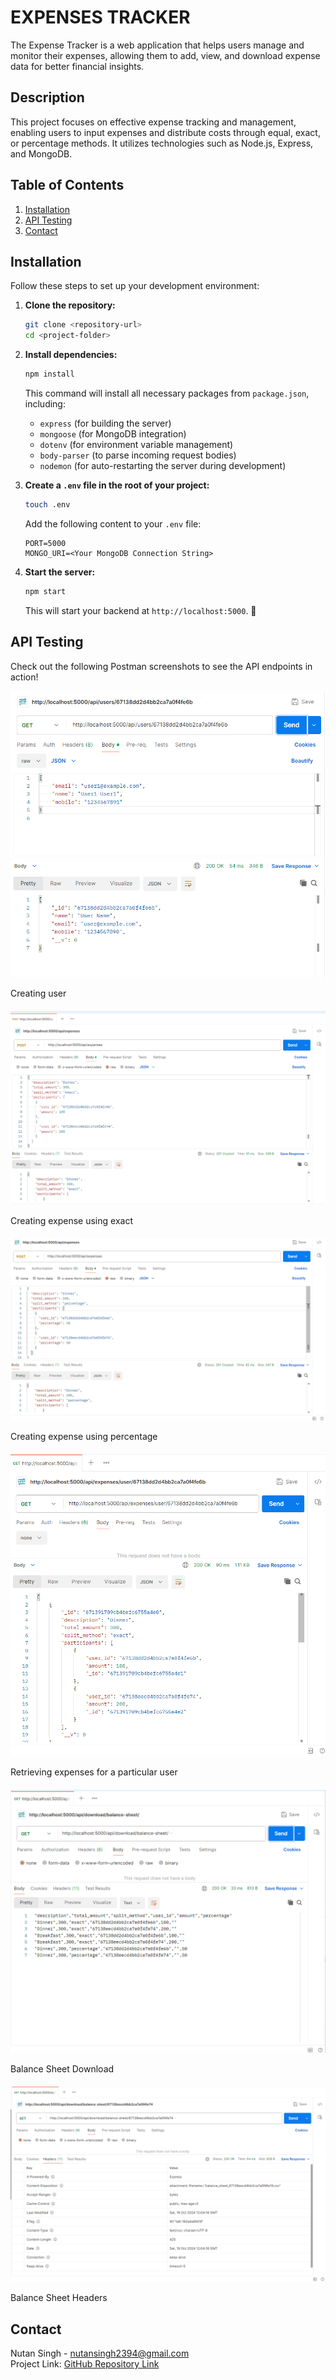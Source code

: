 # EXPENSES TRACKER

The Expense Tracker is a web application that helps users manage and monitor their expenses, allowing them to add, view, and download expense data for better financial insights.

## Description

This project focuses on effective expense tracking and management, enabling users to input expenses and distribute costs through equal, exact, or percentage methods. It utilizes technologies such as Node.js, Express, and MongoDB.

## Table of Contents

1. [Installation](#installation)
2. [API Testing](#api-testing)
3. [Contact](#contact)

## Installation

Follow these steps to set up your development environment:

1. **Clone the repository:**

    ```bash
    git clone <repository-url>
    cd <project-folder>
    ```

2. **Install dependencies:**

    ```bash
    npm install
    ```

   This command will install all necessary packages from `package.json`, including:
   - `express` (for building the server)
   - `mongoose` (for MongoDB integration)
   - `dotenv` (for environment variable management)
   - `body-parser` (to parse incoming request bodies)
   - `nodemon` (for auto-restarting the server during development)

3. **Create a `.env` file in the root of your project:**

    ```bash
    touch .env
    ```

   Add the following content to your `.env` file:

    ```plaintext
    PORT=5000
    MONGO_URI=<Your MongoDB Connection String>
    ```

4. **Start the server:**

    ```bash
    npm start
    ```

   This will start your backend at `http://localhost:5000`. 🎉

## API Testing

Check out the following Postman screenshots to see the API endpoints in action!

<div style="margin-bottom: 20px;">
    <img src="image/1.png" alt="Creating user" style="max-width: 100%; height: auto;">
    <p>Creating user</p>
</div>

<div style="margin-bottom: 20px;">
    <img src="image/2.png" alt="Creating expense using exact" style="max-width: 100%; height: auto;">
    <p>Creating expense using exact</p>
</div>

<div style="margin-bottom: 20px;">
    <img src="image/3.png" alt="Creating expense using percentage" style="max-width: 100%; height: auto;">
    <p>Creating expense using percentage</p>
</div>

<div style="margin-bottom: 20px;">
    <img src="image/4.png" alt="Retrieving expenses for a particular user" style="max-width: 100%; height: auto;">
    <p>Retrieving expenses for a particular user</p>
</div>

<div style="margin-bottom: 20px;">
    <img src="image/5.png" alt="Balance Sheet Download" style="max-width: 100%; height: auto;">
    <p>Balance Sheet Download</p>
</div>

<div style="margin-bottom: 20px;">
    <img src="image/6.png" alt="Balance Sheet Headers" style="max-width: 100%; height: auto;">
    <p>Balance Sheet Headers</p>
</div>


## Contact

Nutan Singh - [nutansingh2394@gmail.com](mailto:nutansingh2394@gmail.com)  
Project Link: [GitHub Repository Link](https://github.com/nutan1202/Expenses-app)

